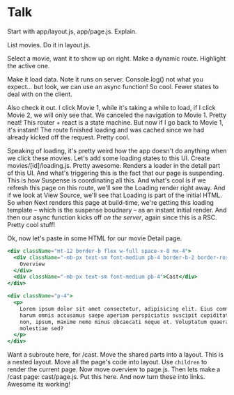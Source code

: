 # Talk

Start with app/layout.js, app/page.js. Explain.

List movies. Do it in layout.js.

Select a movie, want it to show up on right. Make a dynamic route. Highlight the active one.

Make it load data. Note it runs on server. Console.log() not what you expect... but look, we can use an async function! So cool. Fewer states to deal with on the client.

Also check it out. I click Movie 1, while it's taking a while to load, if I click Movie 2, we will only see that. We canceled the navigation to Movie 1. Pretty neat! This router + react is a state machine. But now if I go back to Movie 1, it's instant! The route finished loading and was cached since we had already kicked off the request. Pretty cool.

Speaking of loading, it's pretty weird how the app doesn't do anything when we click these movies. Let's add some loading states to this UI. Create movies/[id]/loading.js. Pretty awesome. Renders a loader in the detail part of this UI. And what's triggering this is the fact that our page is suspending. This is how Suspense is coordinating all this. And what's cool is if we refresh this page on this route, we'll see the Loading render right away. And if we look at View Source, we'll see that Loading is part of the initial HTML. So when Next renders this page at build-time, we're getting this loading template – which is the suspense boudnary – as an instant initial render. And then our async function kicks off _on the server_, again since this is a RSC. Pretty cool stuff!

Ok, now let's paste in some HTML for our movie Detail page.

```jsx
<div className="mt-12 border-b flex w-full space-x-8 mx-4">
  <div className="-mb-px text-sm font-medium pb-4 border-b-2 border-rose-500">
    Overview
  </div>
  <div className="-mb-px text-sm font-medium pb-4">Cast</div>
</div>

<div className="p-4">
  <p>
    Lorem ipsum dolor sit amet consectetur, adipisicing elit. Eius commodi
    harum omnis accusamus saepe aperiam perspiciatis suscipit cupiditate
    non, ipsum, maxime nemo minus obcaecati neque et. Voluptatum quaerat
    molestiae sed?
  </p>
</div>
```

Want a subroute here, for /cast. Move the shared parts into a layout. This is a nested layout. Move all the page's code into layout. Use `children` to render the current page. Now move overview to page.js. Then lets make a /cast page: cast/page.js. Put this here. And now turn these into links. Awesome its working!
